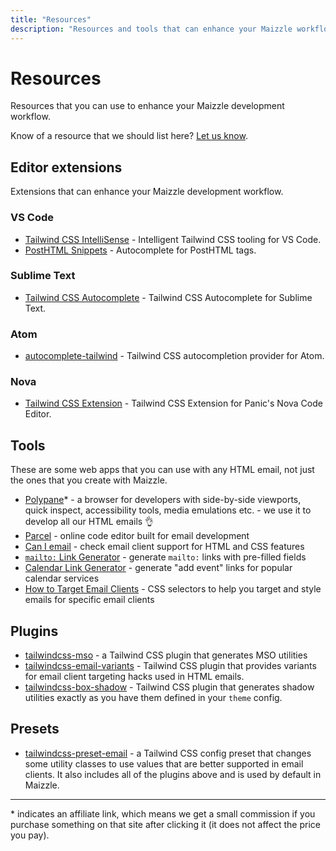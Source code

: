 ```yaml
---
title: "Resources"
description: "Resources and tools that can enhance your Maizzle workflow."
---
```


# Resources

Resources that you can use to enhance your Maizzle development workflow.

Know of a resource that we should list here? [Let us know](https://github.com/maizzle/maizzle.com/issues/new).

## Editor extensions

Extensions that can enhance your Maizzle development workflow.

### VS Code

- [Tailwind CSS IntelliSense](https://marketplace.visualstudio.com/items?itemName=bradlc.vscode-tailwindcss) - Intelligent Tailwind CSS tooling for VS Code.
- [PostHTML Snippets](https://marketplace.visualstudio.com/items?itemName=cossssmin.posthtml) - Autocomplete for PostHTML tags.

### Sublime Text

- [Tailwind CSS Autocomplete](https://packagecontrol.io/packages/Tailwind%20CSS%20Autocomplete) - Tailwind CSS Autocomplete for Sublime Text.

### Atom

- [autocomplete-tailwind](https://atom.io/packages/autocomplete-tailwind) - Tailwind CSS autocompletion provider for Atom.

### Nova

- [Tailwind CSS Extension](https://extensions.panic.com/extensions/jasonplatts/jasonplatts.tailwindcss/) - Tailwind CSS Extension for Panic's Nova Code Editor.

## Tools

These are some web apps that you can use with any HTML email, not just the ones that you create with Maizzle.

- [Polypane](https://polypane.app/?ref=maizzle)* - a browser for developers with side-by-side viewports, quick inspect, accessibility tools, media emulations etc. - we use it to develop all our HTML emails 👌
- [Parcel](https://parcel.io) - online code editor built for email development
- [Can I email](https://www.caniemail.com/) - check email client support for HTML and CSS features
- [`mailto:` Link Generator](https://parcel.io/tools/mailto) - generate `mailto:` links with pre-filled fields
- [Calendar Link Generator](https://parcel.io/tools/calendar) - generate "add event" links for popular calendar services
- [How to Target Email Clients](https://www.howtotarget.email/) - CSS selectors to help you target and style emails for specific email clients

## Plugins

- [tailwindcss-mso](https://github.com/maizzle/tailwindcss-mso) - a Tailwind CSS plugin that generates MSO utilities
- [tailwindcss-email-variants](https://github.com/maizzle/tailwindcss-email-variants) - Tailwind CSS plugin that provides variants for email client targeting hacks used in HTML emails.
- [tailwindcss-box-shadow](https://github.com/cossssmin/tailwindcss-box-shadow) - Tailwind CSS plugin that generates shadow utilities exactly as you have them defined in your `theme` config.

## Presets

- [tailwindcss-preset-email](https://github.com/maizzle/tailwindcss-preset-email) - a Tailwind CSS config preset that changes some utility classes to use values that are better supported in email clients. It also includes all of the plugins above and is used by default in Maizzle.

---

\* indicates an affiliate link, which means we get a small commission if you purchase something on that site after clicking it (it does not affect the price you pay).
